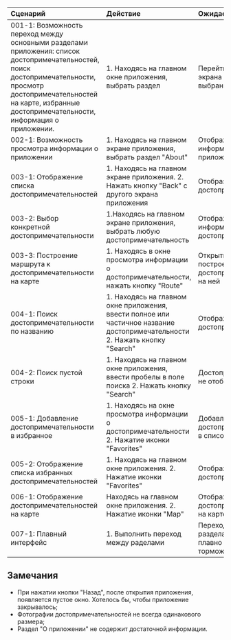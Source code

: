 |Cценарий|Действие|Ожидаемый результат|Фактический результат| Оценка|
|:---|:---|:---|:---|:---|
|001-1: Возможность переход между основными разделами приложения: список достопримечательностей, поиск достопримечательности, просмотр достопримечательностей на карте, избранные достопримечательности, информация о приложении. | 1. Находясь на главном окне приложения, выбрать раздел | Перейти с главного экрана приложения на выбранный раздел |Осуществлен переход на выбранный раздел |Тест пройден |
|002-1: Возможность просмотра информации о приложении | 1. Находясь на главном экране приложения, выбрать раздел "About" | Отображение информации о приложении |Отображена информация о приложении | Тест пройден |
|003-1: Отображение списка достопримечательностей | 1. Находясь на главном экране приложения. 2. Нажать кнопку "Back" с другого экрана приложения | Отобразить список достопримечательностей | Отображен список достопримечательностей | Тест пройден |
|003-2: Выбор конкретной достопримечательности | 1.Находясь на главном экране приложения, выбрать любую достопримечательность | Отображение подробной информации о достопримечательности | Показана выбранная достопримечательность |Тест пройден |
|003-3: Построение маршрута к достопримечательности на карте | 1. Находясь в окне просмотра информации о достопримечательности, нажать кнопку  "Route" | Открытие карты и построение маршрута к достопримечательности на ней | Ничего не произошло | Тест не пройден |
|004-1: Поиск достопримечательности по названию | 1. Находясь на главном окне приложения, ввести полное или частичное название достопримечательности 2. Нажать кнопку  "Search" | Отображение найденных достопримечательностей | Показаны найденные достопримечательности| Тест пройден |
|004-2: Поиск пустой строки | 1. Находясь на главном окне приложения, ввести пробелы в поле поиска 2. Нажать кнопку  "Search" | Достопримечательности не отобразятся | Достопримечательности не отобразились | Тест пройден |
|005-1: Добавление достопримечательности в избранное | 1. Находясь на окне просмотра информации о достопримечательности 2. Нажатие иконки "Favorites" | Добавление достопримечательности в список избранных | Достопримечательность добавлена в список избранных |Тест пройден |
|005-2: Отображение списка избранных достопримечательностей | 1. Находясь на главном окне приложения. 2. Нажатие иконки "Favorites" | Отображение избранных достопримечательностей | Показан список избранных достопримечательностей | Тест пройден |
|006-1: Отображение достопримечательностей на карте | Находясь на главном окне приложения. 2. Нажатие иконки "Map" | Отображение всех достопримечательностей на карте | Достопримечательности не отображены на карте | Тест не пройден |
|007-1: Плавный интерфейс | 1. Выполнить переход между раделами | Переход между разделами происходит плавно и без торможений | Разделы открываются плавно | Тест пройден |

## Замечания
* При нажатии кнопки "Назад", после открытия приложения, появляется пустое окно. Хотелось бы, чтобы приложение закрывалось;
* Фотографии достопримечательностей не всегда одинакового размера;
* Раздел "О приложении" не содержит достаточной информации.

